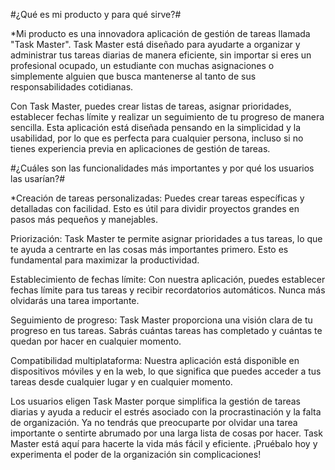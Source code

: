 #¿Qué es mi producto y para qué sirve?#

*Mi producto es una innovadora aplicación de gestión de tareas llamada "Task Master". Task Master está diseñado para ayudarte a organizar y administrar tus tareas diarias de manera eficiente, sin importar si eres un profesional ocupado, un estudiante con muchas asignaciones o simplemente alguien que busca mantenerse al tanto de sus responsabilidades cotidianas.

Con Task Master, puedes crear listas de tareas, asignar prioridades, establecer fechas límite y realizar un seguimiento de tu progreso de manera sencilla. Esta aplicación está diseñada pensando en la simplicidad y la usabilidad, por lo que es perfecta para cualquier persona, incluso si no tienes experiencia previa en aplicaciones de gestión de tareas.

#¿Cuáles son las funcionalidades más importantes y por qué los usuarios las usarían?#

*Creación de tareas personalizadas: Puedes crear tareas específicas y detalladas con facilidad. Esto es útil para dividir proyectos grandes en pasos más pequeños y manejables.

Priorización: Task Master te permite asignar prioridades a tus tareas, lo que te ayuda a centrarte en las cosas más importantes primero. Esto es fundamental para maximizar la productividad.

Establecimiento de fechas límite: Con nuestra aplicación, puedes establecer fechas límite para tus tareas y recibir recordatorios automáticos. Nunca más olvidarás una tarea importante.

Seguimiento de progreso: Task Master proporciona una visión clara de tu progreso en tus tareas. Sabrás cuántas tareas has completado y cuántas te quedan por hacer en cualquier momento.

Compatibilidad multiplataforma: Nuestra aplicación está disponible en dispositivos móviles y en la web, lo que significa que puedes acceder a tus tareas desde cualquier lugar y en cualquier momento.

Los usuarios eligen Task Master porque simplifica la gestión de tareas diarias y ayuda a reducir el estrés asociado con la procrastinación y la falta de organización. Ya no tendrás que preocuparte por olvidar una tarea importante o sentirte abrumado por una larga lista de cosas por hacer. Task Master está aquí para hacerte la vida más fácil y eficiente. ¡Pruébalo hoy y experimenta el poder de la organización sin complicaciones!